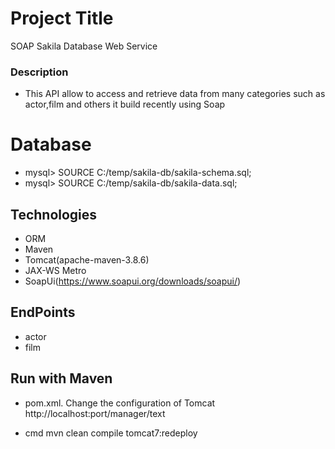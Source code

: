 

# Project Title
SOAP Sakila Database Web Service

### Description
- This API allow  to access and retrieve data from many categories such as actor,film and others
it build recently using Soap

# Database
- mysql> SOURCE C:/temp/sakila-db/sakila-schema.sql;
- mysql> SOURCE C:/temp/sakila-db/sakila-data.sql;

##  Technologies
- ORM
- Maven
- Tomcat(apache-maven-3.8.6)
- JAX-WS Metro
- SoapUi(https://www.soapui.org/downloads/soapui/)

##  EndPoints
 - actor
 - film

## Run with Maven

- pom.xml.
Change the configuration of Tomcat 
     http://localhost:port/manager/text

- cmd 
mvn clean compile tomcat7:redeploy





